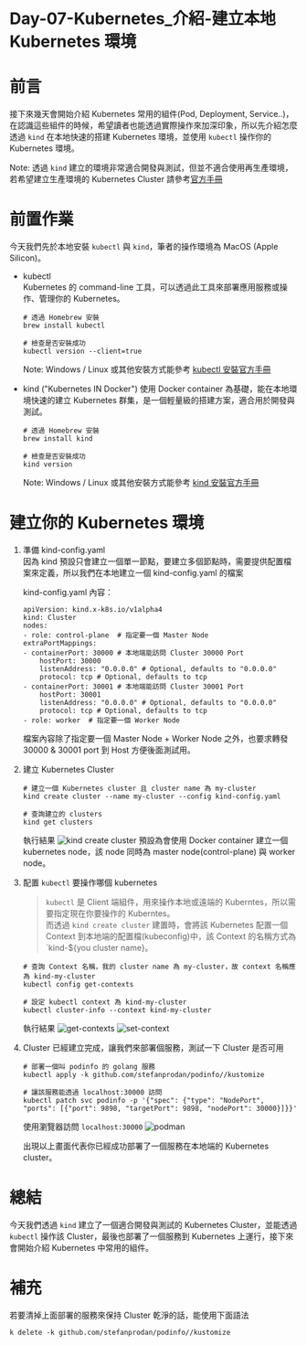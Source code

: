 # Day-07-Kubernetes_介紹-建立本地 Kubernetes 環境

# 前言
接下來幾天會開始介紹 Kubernetes 常用的組件(Pod, Deployment, Service..)，在認識這些組件的時候，希望讀者也能透過實際操作來加深印象，所以先介紹怎麼透過 `kind` 在本地快速的搭建 Kubernetes 環境，並使用 `kubectl` 操作你的 Kubernetes 環境。

Note: 
透過 `kind` 建立的環境非常適合開發與測試，但並不適合使用再生產環境，若希望建立生產環境的 Kubernetes Cluster 請參考[官方手冊]()

# 前置作業
今天我們先於本地安裝 `kubectl` 與 `kind`，筆者的操作環境為 MacOS (Apple Silicon)。
- kubectl    
  Kubernetes 的 command-line 工具，可以透過此工具來部署應用服務或操作、管理你的 Kubernetes。  
    ```
    # 透過 Homebrew 安裝
    brew install kubectl

    # 檢查是否安裝成功
    kubectl version --client=true
    ```
    Note: Windows / Linux 或其他安裝方式能參考 [kubectl 安裝官方手冊](https://kubernetes.io/zh-cn/docs/tasks/tools/)

- kind ("Kubernetes IN Docker")
    使用 Docker container 為基礎，能在本地環境快速的建立  Kubernetes 群集，是一個輕量級的搭建方案，適合用於開發與測試。
  ```
  # 透過 Homebrew 安裝
  brew install kind

  # 檢查是否安裝成功
  kind version
  ```
   Note: Windows / Linux 或其他安裝方式能參考 [kind 安裝官方手冊](https://kind.sigs.k8s.io/docs/user/quick-start/#installation)

# 建立你的 Kubernetes 環境
1. 準備 kind-config.yaml    
    因為 kind 預設只會建立一個單一節點，要建立多個節點時，需要提供配置檔案來定義，所以我們在本地建立一個 kind-config.yaml 的檔案

    kind-config.yaml 內容：
    ```
    apiVersion: kind.x-k8s.io/v1alpha4
    kind: Cluster
    nodes:
    - role: control-plane  # 指定要一個 Master Node
    extraPortMappings:
    - containerPort: 30000 # 本地端能訪問 Cluster 30000 Port
        hostPort: 30000
        listenAddress: "0.0.0.0" # Optional, defaults to "0.0.0.0"
        protocol: tcp # Optional, defaults to tcp
    - containerPort: 30001 # 本地端能訪問 Cluster 30001 Port
        hostPort: 30001
        listenAddress: "0.0.0.0" # Optional, defaults to "0.0.0.0"
        protocol: tcp # Optional, defaults to tcp
    - role: worker  # 指定要一個 Worker Node
    ```
    檔案內容除了指定要一個 Master Node + Worker Node 之外，也要求轉發 30000 & 30001 port 到 Host 方便後面測試用。
2. 建立 Kubernetes Cluster
    ```
    # 建立一個 Kubernetes cluster 且 cluster name 為 my-cluster
    kind create cluster --name my-cluster --config kind-config.yaml

    # 查詢建立的 clusters
    kind get clusters
    ```
    執行結果
    ![kind create cluster](https://cdn.jsdelivr.net/gh/YihongGao/picx-images-hosting@master/20230903/截圖-2023-09-05-上午2.34.29.9lq21h6p0u8.webp)
   預設為會使用 Docker container 建立一個 kubernetes node，該 node 同時為 master node(control-plane) 與 worker node。
3. 配置 `kubectl` 要操作哪個 kubernetes 
    >`kubectl` 是 Client 端組件，用來操作本地或遠端的 Kuberntes，所以需要指定現在你要操作的 Kuberntes。       
    而透過 `kind create cluster` 建置時，會將該 Kubernetes 配置一個 Context 到本地端的配置檔(kubeconfig)中，該 Context 的名稱方式為 `kind-${you cluster name}。

    ```
    # 查詢 Context 名稱，我的 cluster name 為 my-cluster，故 context 名稱應為 kind-my-cluster
    kubectl config get-contexts

    # 設定 kubectl context 為 kind-my-cluster
    kubectl cluster-info --context kind-my-cluster
    ```
    執行結果
    ![get-contexts](https://cdn.jsdelivr.net/gh/YihongGao/picx-images-hosting@master/20230903/截圖-2023-09-05-上午2.52.49-3.1zuriu1dkoyo.webp)
    ![set-context](https://cdn.jsdelivr.net/gh/YihongGao/picx-images-hosting@master/20230903/截圖-2023-09-05-上午2.57.38.5taa9tdepu80.webp)
    
4. Cluster 已經建立完成，讓我們來部署個服務，測試一下 Cluster 是否可用
    ```
    # 部署一個叫 podinfo 的 golang 服務
    kubectl apply -k github.com/stefanprodan/podinfo//kustomize

    # 讓該服務能透過 localhost:30000 訪問
    kubectl patch svc podinfo -p '{"spec": {"type": "NodePort", "ports": [{"port": 9898, "targetPort": 9898, "nodePort": 30000}]}}'
    ```
    使用瀏覽器訪問 `localhost:30000`
    ![podman](https://cdn.jsdelivr.net/gh/YihongGao/picx-images-hosting@master/20230903/截圖-2023-09-05-上午3.37.13.25123q1r5li8.webp)

    出現以上畫面代表你已經成功部署了一個服務在本地端的 Kubernetes cluster。

# 總結
今天我們透過 `kind` 建立了一個適合開發與測試的 Kubernetes Cluster，並能透過 `kubectl` 操作該 Cluster，最後也部署了一個服務到 Kubernetes 上運行，接下來會開始介紹 Kubernetes 中常用的組件。

# 補充
若要清掉上面部署的服務來保持 Cluster 乾淨的話，能使用下面語法
```
k delete -k github.com/stefanprodan/podinfo//kustomize
```
